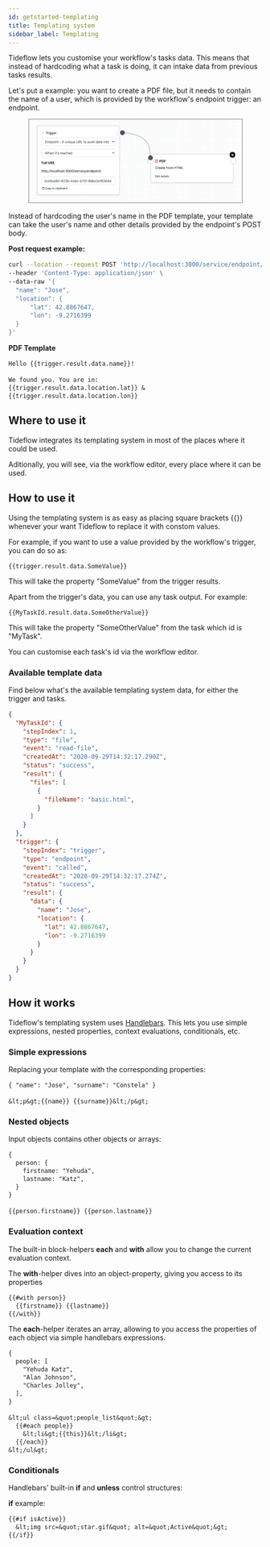 ```yaml
---
id: getstarted-templating
title: Templating system
sidebar_label: Templating
---
```


Tideflow lets you customise your workflow's tasks data. This means that instead
of hardcoding what a task is doing, it can intake data from previous tasks
results.

Let's put a example: you want to create a PDF file, but it needs to contain the
name of a user, which is provided by the workflow's endpoint trigger: an endpoint.

<figure>
  <img src="/img/templating/pdf_example.png" 
    style="border:1px solid gray;" />
</figure>

Instead of hardcoding the user's name in the PDF template, your template can
take the user's name and other details provided by the endpoint's POST body.

<strong>Post request example:</strong>

```sh
curl --location --request POST 'http://localhost:3000/service/endpoint/2cc6ce80-8235-4cbc-b72f-9dbc3cf8364d' \
--header 'Content-Type: application/json' \
--data-raw '{
  "name": "Jose",
  "location": {
      "lat": 42.8867647,
      "lon": -9.2716399
  }
}'
```

<strong>PDF Template</strong>

```text
Hello {{trigger.result.data.name}}! 

We found you. You are in:
{{trigger.result.data.location.lat}} & {{trigger.result.data.location.lon}}
```

## Where to use it

Tideflow integrates its templating system in most of the places where it could be used.

Aditionally, you will see, via the workflow editor, every place where it can be used.

## How to use it

Using the templating system is as easy as placing square brackets {{}} whenever
your want Tideflow to replace it with constom values.

For example, if you want to use a value provided by the workflow's trigger, you
can do so as:

```text
{{trigger.result.data.SomeValue}}
```

This will take the property "SomeValue" from the trigger results.

Apart from the trigger's data, you can use any task output. For example:

```text
{{MyTaskId.result.data.SomeOtherValue}}
```

This will take the property "SomeOtherValue" from the task which id is "MyTask".

You can customise each task's id via the workflow editor.

### Available template data

Find below what's the available templating system data, for either the trigger
and tasks.

```json
{
  "MyTaskId": {
    "stepIndex": 1,
    "type": "file",
    "event": "read-file",
    "createdAt": "2020-09-29T14:32:17.290Z",
    "status": "success",
    "result": {
      "files": [
        {
          "fileName": "basic.html",
        }
      ]
    }
  },
  "trigger": {
    "stepIndex": "trigger",
    "type": "endpoint",
    "event": "called",
    "createdAt": "2020-09-29T14:32:17.274Z",
    "status": "success",
    "result": {
      "data": {
        "name": "Jose",
        "location": {
          "lat": 42.8867647,
          "lon": -9.2716399
        }
      }
    }
  }
}
```

## How it works

Tideflow's templating system uses [Handlebars](https://handlebarsjs.com/guide/).
This lets you use simple expressions, nested properties, context evaluations,
conditionals, etc.

### Simple expressions

Replacing your template with the corresponding properties:

```text
{ "name": "Jose", "surname": "Constela" }

&lt;p&gt;{{name}} {{surname}}&lt;/p&gt;
```

### Nested objects

Input objects contains other objects or arrays:

```text
{
  person: {
    firstname: "Yehuda",
    lastname: "Katz",
  }
}

{{person.firstname}} {{person.lastname}}
```

### Evaluation context

The built-in block-helpers <b>each</b> and <b>with</b> allow you to
change the current evaluation context.

The <b>with</b>-helper dives into an object-property, giving you access to its properties

```text
{{#with person}}
  {{firstname}} {{lastname}}
{{/with}}
```

The <b>each</b>-helper iterates an array, allowing to you access the properties of each object via simple handlebars expressions.

```text
{
  people: [
    "Yehuda Katz",
    "Alan Johnson",
    "Charles Jolley",
  ],
}

&lt;ul class=&quot;people_list&quot;&gt;
  {{#each people}}
    &lt;li&gt;{{this}}&lt;/li&gt;
  {{/each}}
&lt;/ul&gt;
```

### Conditionals

Handlebars' built-in <b>if</b> and <b>unless</b> control structures:

<b>if</b> example:

```text
{{#if isActive}}
  &lt;img src=&quot;star.gif&quot; alt=&quot;Active&quot;&gt;
{{/if}}
```